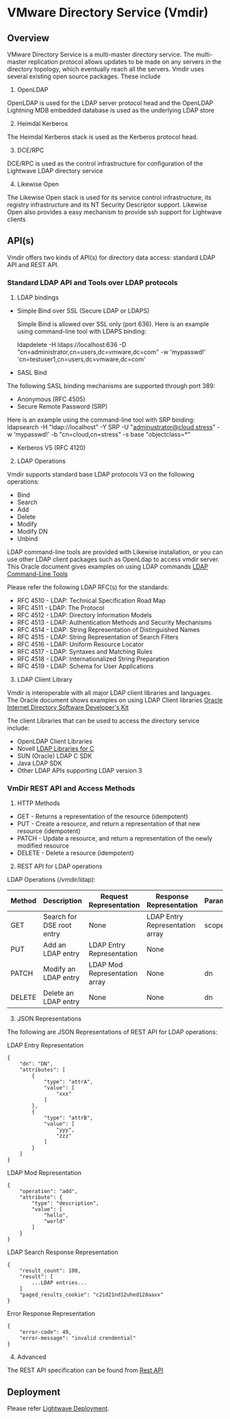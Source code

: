 # VMware Directory Service (Vmdir)

## Overview

VMware Directory Service is a multi-master directory service.
The multi-master replication protocol allows updates to be made on any servers in the directory topology, which eventually reach all the servers.
Vmdir uses several existing open source packages. These include

1. OpenLDAP

OpenLDAP is used for the LDAP server protocol head and the OpenLDAP Lightning
MDB embedded database is used as the underlying LDAP store

2. Heimdal Kerberos

The Heimdal Kerberos stack is used as the Kerberos protocol head.

3. DCE/RPC

DCE/RPC is used as the control infrastructure for configuration of the Lightwave
LDAP directory service

4.  Likewise Open

The Likewise Open stack is used for its service control infrastructure, its registry infrastructure and its NT Security Descriptor support. Likewise Open also provides a easy mechanism to provide ssh support for Lightwave clients

## API(s)
Vmdir offers two kinds of API(s) for directory data access: standard LDAP API and REST API.

### Standard LDAP API and Tools over LDAP protocols
1. LDAP bindings
* Simple Bind over SSL (Secure LDAP or LDAPS)

  Simple Bind is allowed over SSL only (port 636). Here is an example using command-line tool with LDAPS binding:

  ldapdelete -H ldaps://localhost:636 -D "cn=administrator,cn=users,dc=vmware,dc=com" -w 'mypasswd!' 'cn=testuser1,cn=users,dc=vmware,dc=com'

* SASL Bind

The following SASL binding mechanisms are supported through port 389:

  * Anonymous (RFC 4505)
  * Secure Remote Password (SRP)

Here is an example using the command-line tool with SRP binding:
ldapsearch -H "ldap://localhost" -Y SRP -U "adminustrator@cloud.stress" -w 'mypasswd!' -b "cn=cloud,cn=stress" -s base "objectclass=*"

  * Kerberos V5 (RFC 4120)

2. LDAP Operations

Vmdir supports standard base LDAP protocols V3 on the following operations:

* Bind
* Search
* Add
* Delete
* Modify
* Modify DN
* Unbind

LDAP command-line tools are provided with Likewise installation, or you can use other LDAP client packages such as OpenLdap to access vmdir server.
This Oracle document gives examples on using LDAP commands [LDAP Command-Line Tools](https://docs.oracle.com/cd/B10501_01/network.920/a96579/comtools.htm)

Please refer the following LDAP RFC(s) for the standards:

* RFC 4510 - LDAP: Technical Specification Road Map
* RFC 4511 - LDAP: The Protocol
* RFC 4512 - LDAP: Directory Information Models
* RFC 4513 - LDAP: Authentication Methods and Security Mechanisms
* RFC 4514 - LDAP: String Representation of Distinguished Names
* RFC 4515 - LDAP: String Representation of Search Filters
* RFC 4516 - LDAP: Uniform Resource Locator
* RFC 4517 - LDAP: Syntaxes and Matching Rules
* RFC 4518 - LDAP: Internationalized String Preparation
* RFC 4519 - LDAP: Schema for User Applications

3. LDAP Client Library

Vmdir is interoperable with all major LDAP client libraries and languages.
The Oracle document shows examples on using LDAP Client libraries [Oracle Internet Directory Software Developer's Kit](https://docs.oracle.com/cd/B10501_01/network.920/a96577/intro.htm)

The client Libraries that can be used to access the directory service include:

* OpenLDAP Client Libraries
* Novell [LDAP Libraries for C ](https://www.novell.com/developer/ndk/ldap_libraries_for_c.html)
* SUN (Oracle) LDAP C SDK
* Java LDAP SDK
* Other LDAP APIs supporting LDAP version 3

### VmDir REST API and Access Methods
1. HTTP Methods
* GET - Returns a representation of the resource (idempotent)
* PUT - Create a resource, and return a representation of that new resource (idempotent)
* PATCH - Update a resource, and return a representation of the newly modified resource
* DELETE - Delete a resource (idempotent)

2. REST API for LDAP operations

LDAP Operations (/vmdir/ldap):

|Method|Description|Request Representation|Response Representation|Parameters|
|------|-----------|----------------------|-----------------------|----------|
|GET|Search for DSE root entry|None|LDAP Entry Representation array|scope ...|
|PUT|Add an LDAP entry|LDAP Entry Representation|None||	 
|PATCH|Modify an LDAP entry|LDAP Mod Representation array|None|dn|
|DELETE|Delete an LDAP entry|None|None|dn|

3. JSON Representations

The following are JSON Representations of REST API for LDAP operations:

LDAP Entry Representation
```
{
    "dn": "DN",
    "attributes": [
        {
            "type": "attrA",
            "value": [
                "xxx"
            ]
        },
        {
            "type": "attrB",
            "value": [
                "yyy",
                "zzz"
            ]
        }
    ]
}
```
 
LDAP Mod Representation
```
{
    "operation": "add",
    "attribute": {
        "type": "description",
        "value": [
            "hello",
            "world"
        ]
    }
}
```

LDAP Search Response Representation
```
{
    "result_count": 100,
    "result": [
        ...LDAP entries...
    ]
    "paged_results_cookie": "c21d21nd12uhed128aaxx"
}
```

Error Response Representation
```
{
    "error-code": 49,
    "error-message": "invalid crendential"
}
```

4. Advanced

The REST API specification can be found from [Rest API](http://vmware.github.io/lightwave/docs/vmdir-rest-api.html)

## Deployment

Please refer [Lightwave Deployment](https://github.com/vmware/lightwave/tree/dev/docs/api#deployment).
